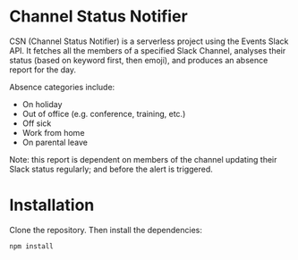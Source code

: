 # Channel Status Notifier

CSN (Channel Status Notifier) is a serverless project using the Events Slack API. It fetches all the members of a specified Slack Channel, analyses their status (based on keyword first, then emoji), and produces an absence report for the day.

Absence categories include:

- On holiday
- Out of office (e.g. conference, training, etc.)
- Off sick
- Work from home
- On parental leave

Note: this report is dependent on members of the channel updating their Slack status regularly; and before the alert is triggered.

# Installation

Clone the repository. Then install the dependencies:

```
npm install
```
